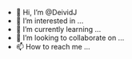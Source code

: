 - 👋 Hi, I’m @DeividJ
- 👀 I’m interested in ...
- 🌱 I’m currently learning ...
- 💞️ I’m looking to collaborate on ...
- 📫 How to reach me ...

<!---
DeividJ/DeividJ is a ✨ special ✨ repository because its `README.md` (this file) appears on your GitHub profile.
You can click the Preview link to take a look at your changes.
--->
